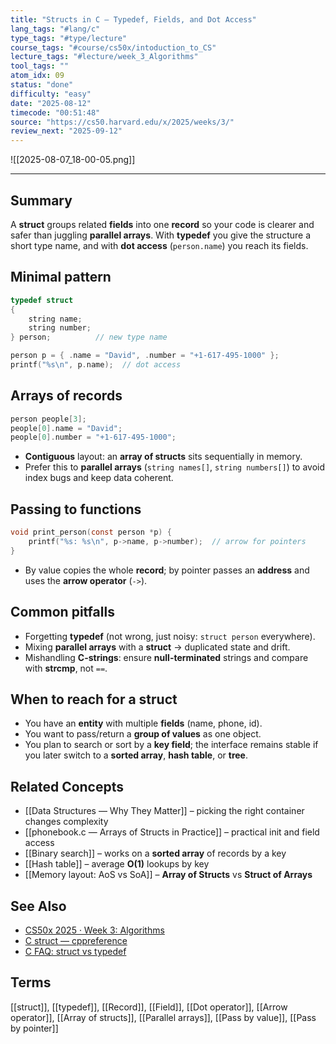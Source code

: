 ```yaml
---
title: "Structs in C — Typedef, Fields, and Dot Access"
lang_tags: "#lang/c"
type_tags: "#type/lecture"
course_tags: "#course/cs50x/intoduction_to_CS"
lecture_tags: "#lecture/week_3_Algorithms"
tool_tags: ""
atom_idx: 09
status: "done"
difficulty: "easy"
date: "2025-08-12"
timecode: "00:51:48"
source: "https://cs50.harvard.edu/x/2025/weeks/3/"
review_next: "2025-09-12"
---
```


![[2025-08-07_18-00-05.png]]

---

## Summary
A **struct** groups related **fields** into one **record** so your code is clearer and safer than juggling **parallel arrays**. With **typedef** you give the structure a short type name, and with **dot access** (`person.name`) you reach its fields.

## Minimal pattern
```c
typedef struct
{
    string name;
    string number;
} person;          // new type name

person p = { .name = "David", .number = "+1-617-495-1000" };
printf("%s\n", p.name);  // dot access
```

## Arrays of records
```c
person people[3];
people[0].name = "David";
people[0].number = "+1-617-495-1000";
```
- **Contiguous** layout: an **array of structs** sits sequentially in memory.
- Prefer this to **parallel arrays** (`string names[]`, `string numbers[]`) to avoid index bugs and keep data coherent.

## Passing to functions
```c
void print_person(const person *p) {
    printf("%s: %s\n", p->name, p->number);  // arrow for pointers
}
```
- By value copies the whole **record**; by pointer passes an **address** and uses the **arrow operator** (`->`).

## Common pitfalls
- Forgetting **typedef** (not wrong, just noisy: `struct person` everywhere).
- Mixing **parallel arrays** with a **struct** → duplicated state and drift.
- Mishandling **C-strings**: ensure **null-terminated** strings and compare with **strcmp**, not `==`.

## When to reach for a struct
- You have an **entity** with multiple **fields** (name, phone, id).
- You want to pass/return a **group of values** as one object.
- You plan to search or sort by a **key field**; the interface remains stable if you later switch to a **sorted array**, **hash table**, or **tree**.

## Related Concepts
- [[Data Structures — Why They Matter]] – picking the right container changes complexity
- [[phonebook.c — Arrays of Structs in Practice]] – practical init and field access
- [[Binary search]] – works on a **sorted array** of records by a key
- [[Hash table]] – average **O(1)** lookups by key
- [[Memory layout: AoS vs SoA]] – **Array of Structs** vs **Struct of Arrays**

## See Also
- [CS50x 2025 · Week 3: Algorithms](https://cs50.harvard.edu/x/2025/weeks/3/)
- [C struct — cppreference](https://en.cppreference.com/w/c/language/struct)
- [C FAQ: struct vs typedef](https://c-faq.com/decl/typedefvsstruct.html)

## Terms
[[struct]], [[typedef]], [[Record]], [[Field]], [[Dot operator]], [[Arrow operator]], [[Array of structs]], [[Parallel arrays]], [[Pass by value]], [[Pass by pointer]]
